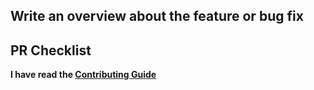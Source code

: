## Write an overview about the feature or bug fix

<!--
    A clear and concise description of what this pr is about.
 -->

## PR Checklist

**I have read the [Contributing Guide](https://github.com/omar-sherif9992/myCourses/blob/master/.github/CONTRIBUTING.md)**
